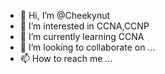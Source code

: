 - 👋 Hi, I’m @Cheekynut
- 👀 I’m interested in CCNA,CCNP
- 🌱 I’m currently learning CCNA
- 💞️ I’m looking to collaborate on ...
- 📫 How to reach me ...

<!---
Cheekynut/Cheekynut is a ✨ special ✨ repository because its `README.md` (this file) appears on your GitHub profile.
You can click the Preview link to take a look at your changes.
--->
